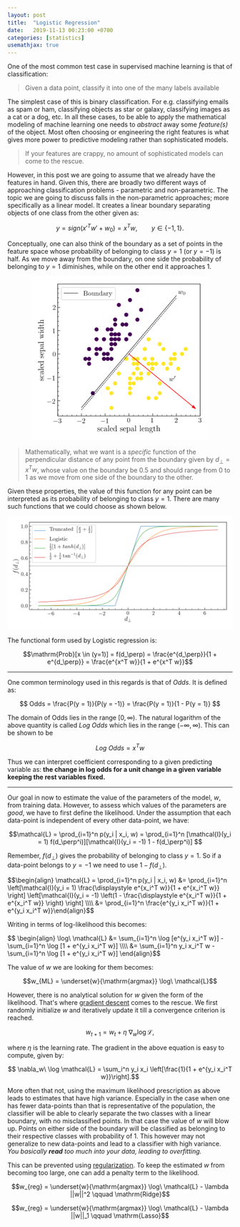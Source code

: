```yaml
---
layout: post
title:  "Logistic Regression"
date:   2019-11-13 00:23:00 +0700
categories: [statistics]
usemathjax: true
---
```



One of the most common test case in supervised machine learning is that of classification:

> Given a data point, classify it into one of the many labels available

The simplest case of this is binary classification. For e.g. classifying emails as spam or ham,
classifying objects as star or galaxy, classifying images as a cat or a dog, etc. In all these cases, to be able to apply the
mathematical modeling of machine learning one needs to *abstract* away some *feature(s)* of the object. Most often choosing or engineering the right features is what gives more power to predictive modeling rather than sophisticated models.

<blockquote>
If your features are crappy, no amount of sophisticated models can come to the rescue.
</blockquote>

However, in this post we are going to assume that we already have the features in hand. Given this, there are broadly two different ways of approaching classification problems - parametric and non-parametric. The topic we are going to discuss falls in the non-parametric approaches; more specifically as a linear model. It creates a linear boundary separating objects of one class from the other given as:


$$y = sign(x'^T w' + w_0) = x^T w, \qquad y \in \{-1, 1\}.$$


Conceptually, one can also think of the boundary as a set of points in the feature space whose probability of belonging to class $y=1$ (or $y=-1$) is half. As we move away from the boundary, on one side the probability of belonging to $y=1$ diminishes, while on the other end it approaches 1.

<p align="center">
  <img src="/static/img/log_reg_eg.png" width="400"/>
</p>

> Mathematically, what we want is a *specific* function of the perpendicular distance of any point from the boundary given by $d_\perp = x^T w$, whose value on the boundary be 0.5 and should range from 0 to 1 as we move from one side of the boundary to the other.

Given these properties, the value of this function for any point can be interpreted as its probability of belonging to class $y=1$. There are many such functions that we could choose as shown below.

<p align="center">
  <img src="/static/img/link_function.png" width="600"/>
</p>

The functional form used by Logistic regression is:

$$\mathrm{Prob}[x \in (y=1)] = f(d_\perp) = \frac{e^{d_\perp}}{1 + e^{d_\perp}} = \frac{e^{x^T w}}{1 + e^{x^T w}}$$

---

One common terminology used in this regards is that of *Odds*. It is defined as:

$$
Odds = \frac{P(y = 1)}{P(y = -1)} = \frac{P(y = 1)}{1 - P(y = 1)}
$$

The domain of Odds lies in the range $[0, \infty)$. The natural logarithm of the above quantity is called *Log Odds* which lies in the range $(-\infty, \infty)$. This can be shown to be

$$Log\ Odds = x^T w$$

Thus we can interpret coefficient corresponding to a given predicting variable as: **the change in log odds for a unit change in a given variable keeping the rest variables fixed.**

---

Our goal in now to estimate the value of the parameters of the model, $w$, from training data. However, to assess which values of the parameters are *good*, we have to first define the likelihood. Under the assumption that each data-point is independent of every other data-point, we have:

$$\mathcal{L} = \prod_{i=1}^n p(y_i | x_i, w) = \prod_{i=1}^n [\mathcal{I}(y_i = 1) f(d_\perp^i)][\mathcal{I}(y_i = -1) 1 - f(d_\perp^i)] $$

Remember, $f(d_\perp)$ gives the probability of belonging to class $y=1$. So if a data-point belongs to $y=-1$ we need to use $1 - f(d_\perp)$.

<p>
$$\begin{align} \mathcal{L} = \prod_{i=1}^n p(y_i | x_i, w) &= \prod_{i=1}^n \left[\mathcal{I}(y_i = 1) \frac{\displaystyle e^{x_i^T w}}{1 + e^{x_i^T w}} \right] \left[\mathcal{I}(y_i = -1) \left(1 - \frac{\displaystyle e^{x_i^T w}}{1 + e^{x_i^T w}} \right) \right] \\\\
&= \prod_{i=1}^n \frac{e^{y_i x_i^T w}}{1 + e^{y_i x_i^T w}}\end{align}$$
</p>

Writing in terms of log-likelihood this becomes:

<p>
$$ \begin{align} \log\ \mathcal{L} &= \sum_{i=1}^n \log [e^{y_i x_i^T w}] - \sum_{i=1}^n \log [1 + e^{y_i x_i^T w}] \\\\
&= \sum_{i=1}^n y_i x_i^T w - \sum_{i=1}^n \log [1 + e^{y_i x_i^T w}] \end{align}$$
</p>

The value of $w$ we are looking for them becomes:

$$w_{ML} = \underset{w}{\mathrm{argmax}} \log\ \mathcal{L}$$

However, there is no analytical solution for $w$ given the form of the likelihood. That's where [gradient descent](https://en.wikipedia.org/wiki/Gradient_descent) comes to the rescue. We first randomly initialize $w$ and iteratively update it till a convergence criterion is reached.

$$w_{t+1} = w_t + \eta\ \nabla_w \log \mathcal{L},$$


where $\eta$ is the learning rate. The gradient in the above equation is easy to compute, given by:

$$ \nabla_w\ \log \mathcal{L} = \sum_i^n y_i x_i \left[\frac{1}{1 + e^{y_i x_i^T w}}\right].$$

More often that not, using the maximum likelihood prescription as above leads to estimates that have high variance. Especially in the case when one has fewer data-points than that is representative of the population, the classifier will be able to clearly separate the two classes with a linear boundary, with no misclassified points. In that case the value of $w$ will blow up. Points on either side of the boundary will be classified as belonging to their respective classes with probability of 1. This however may not generalize to new data-points and lead to a classifier with high variance. *You basically **read** too much into your data, leading to overfitting.*

This can be prevented using [regularization](https://towardsdatascience.com/regularization-in-machine-learning-76441ddcf99a). To keep the estimated $w$ from becoming too large, one can add a penalty term to the likelihood.

$$w_{reg} = \underset{w}{\mathrm{argmax}} \log\ \mathcal{L} - \lambda ||w||^2 \qquad \mathrm{Ridge}$$


$$w_{reg} = \underset{w}{\mathrm{argmax}} \log\ \mathcal{L} - \lambda ||w||_1 \qquad \mathrm{Lasso}$$



